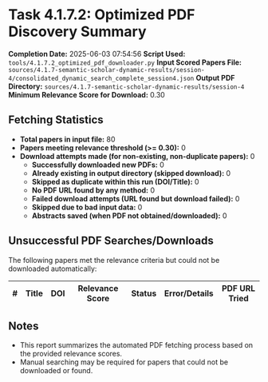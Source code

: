 # Task 4.1.7.2: Optimized PDF Discovery Summary

**Completion Date:** 2025-06-03 07:54:56
**Script Used:** `tools/4.1.7.2_optimized_pdf_downloader.py`
**Input Scored Papers File:** `sources/4.1.7-semantic-scholar-dynamic-results/session-4/consolidated_dynamic_search_complete_session4.json`
**Output PDF Directory:** `sources/4.1.7-semantic-scholar-dynamic-results/session-4`
**Minimum Relevance Score for Download:** 0.30

## Fetching Statistics

- **Total papers in input file:** 80
- **Papers meeting relevance threshold (>= 0.30):** 0
- **Download attempts made (for non-existing, non-duplicate papers):** 0
  - **Successfully downloaded new PDFs:** 0
  - **Already existing in output directory (skipped download):** 0
  - **Skipped as duplicate within this run (DOI/Title):** 0
  - **No PDF URL found by any method:** 0
  - **Failed download attempts (URL found but download failed):** 0
  - **Skipped due to bad input data:** 0
  - **Abstracts saved (when PDF not obtained/downloaded):** 0

## Unsuccessful PDF Searches/Downloads

The following papers met the relevance criteria but could not be downloaded automatically:

| # | Title | DOI | Relevance Score | Status | Error/Details | PDF URL Tried |
|---|-------|-----|-----------------|--------|---------------|---------------|

## Notes

- This report summarizes the automated PDF fetching process based on the provided relevance scores.
- Manual searching may be required for papers that could not be downloaded or found.
